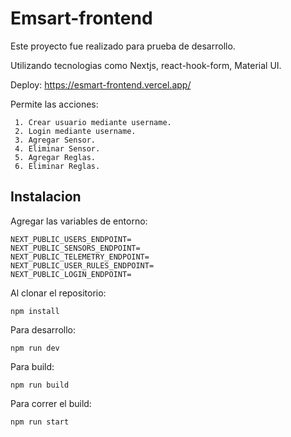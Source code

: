 # Emsart-frontend

Este proyecto fue realizado para prueba de desarrollo.

Utilizando tecnologias como Nextjs, react-hook-form, Material UI.

Deploy: https://esmart-frontend.vercel.app/

Permite las acciones:

     1. Crear usuario mediante username.
     2. Login mediante username.
     3. Agregar Sensor.
     4. Eliminar Sensor.
     5. Agregar Reglas.
     6. Eliminar Reglas.

## Instalacion

Agregar las variables de entorno:

    NEXT_PUBLIC_USERS_ENDPOINT=
    NEXT_PUBLIC_SENSORS_ENDPOINT=
    NEXT_PUBLIC_TELEMETRY_ENDPOINT=
    NEXT_PUBLIC_USER_RULES_ENDPOINT=
    NEXT_PUBLIC_LOGIN_ENDPOINT=

Al clonar el repositorio:

    npm install

Para desarrollo:

    npm run dev

Para build:

    npm run build

Para correr el build:

    npm run start

